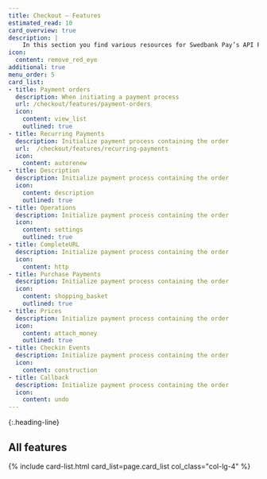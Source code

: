 ```yaml
---
title: Checkout – Features
estimated_read: 10
card_overview: true
description: |
    In this section you find various resources for Swedbank Pay’s API Platform.
icon:
  content: remove_red_eye
additional: true
menu_order: 5
card_list: 
- title: Payment orders
  description: When initiating a payment process
  url: /checkout/features/payment-orders
  icon:
    content: view_list
    outlined: true
- title: Recurring Payments
  description: Initialize payment process containing the order
  url:  /checkout/features/recurring-payments
  icon:
    content: autorenew
- title: Description
  description: Initialize payment process containing the order
  icon:
    content: description
    outlined: true
- title: Operations
  description: Initialize payment process containing the order
  icon:
    content: settings
    outlined: true
- title: CompleteURL
  description: Initialize payment process containing the order
  icon:
    content: http
- title: Purchase Payments
  description: Initialize payment process containing the order
  icon:
    content: shopping_basket
    outlined: true
- title: Prices
  description: Initialize payment process containing the order
  icon:
    content: attach_money
    outlined: true
- title: Checkin Events
  description: Initialize payment process containing the order
  icon:
    content: construction
- title: Callback
  description: Initialize payment process containing the order
  icon:
    content: undo
---
```


{:.heading-line}
## All features

{% include card-list.html card_list=page.card_list
    col_class="col-lg-4"
%}
